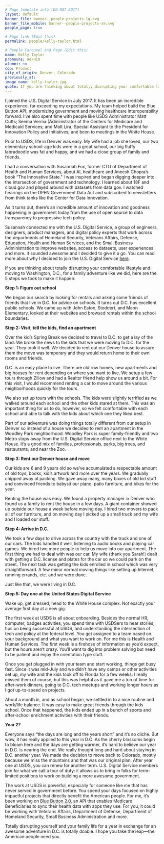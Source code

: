 ```yaml
---
# Page template info (DO NOT EDIT)
layout: default
banner_file: banner--people-projects-lg.svg
banner_file_mobile: banner--people-projects-sm.svg
people_page: true

# Page link (Edit this)
permalink: people/kelly-taylor.html

# People Carousel and Page (Edit this)
name: Kelly Taylor
pronouns: He/Him
alumni: no
cop: Product
city_of_origin: Denver, Colorado
previously_at: 
image_name: kelly-taylor.jpg
quote: If you are thinking about totally disrupting your comfortable lifestyle and moving to Washington, D.C., for a family adventure like we did...
---
```


I joined the U.S. Digital Service in July 2017. It has been an incredible experience, far exceeding my expectations. My team helped build the Blue Button API, modernizing government and moving healthcare interoperability forward. I’ve also spent time with people like USDS Administrator Matt Cutts; Seema Verma (Administrator of the Centers for Medicare and Medicaid Services; and Matt Lira, Special Assistant to the President for Innovation Policy and Initiatives; and been to meetings in the White House.

Prior to USDS, life in Denver was easy. My wife had a job she loved, our two elementary school-age kids were in a great school, our big fluffy labradoodle was fat and happy, and we had a close group of family and friends.

I had a conversation with Susannah Fox, former CTO of Department of Health and Human Services, about AI, healthcare and Aneesh Chopra’s book “The Innovative State.” I was inspired and began digging deeper into the intersection of government and technology. I learned about 18F and cloud.gov and played around with datasets from data.gov. I watched hearings on the OPEN Government Data Act and subscribed to newsletters from think tanks like the Center for Data Innovation.

As it turns out, there’s an incredible amount of innovation and goodness happening in government today from the use of open source to data transparency to progressive tech policy.

Susannah connected me with the U.S. Digital Service, a group of engineers, designers, product managers, and digital policy experts that work across the departments of Homeland Security, Veterans Affairs, Defense, Education, Health and Human Services, and the Small Business Administration to improve websites, access to datasets, user experiences and more. It sounded awesome and I decided to give it a go. You can read more about why I decided to join the U.S. Digital Service [here](https://ktinboulder.com/2017/06/13/im-joining-the-u-s-digital-service/).

If you are thinking about totally disrupting your comfortable lifestyle and moving to Washington, D.C., for a family adventure like we did, here are the 5 steps we took to make it happen:

**Step 1: Figure out school**

We began our search by looking for rentals and asking some friends of friends that live in D.C. for advice on schools. It turns out D.C. has excellent public schools. We came up with John Eaton, Stoddert, and Mann Elementary, looked at their websites and browsed rentals within the school boundaries.

**Step 2: Visit, tell the kids, find an apartment**

Over the kid’s Spring Break we decided to travel to D.C. to get a lay of the land. We broke the news to the kids that we were moving to D.C. for the year. They took it well. We decided to rent out our Denver house to assure them the move was temporary and they would return home to their own rooms and friends.

D.C. is an easy place to live. There are old row homes, new apartments and big houses for rent depending on where you want to live. We setup a few tours through Zillow and had a Realtor friend help show us around a bit. For this visit, I would recommend renting a car to move around the various neighborhoods quickly for the tours.

We also set up tours with the schools. The kids were slightly terrified as we walked around each school and the other kids stared at them. This was an important thing for us to do, however, so we felt comfortable with each school and able to talk with the kids about which one they liked best.

Part of our adventure was doing things totally different from our setup in Denver so instead of a house we decided to rent an apartment in the Woodley Park neighborhood. Woodley Park is super family-friendly and two Metro stops away from the U.S. Digital Service office next to the White House. It’s a good mix of families, professionals, parks, big trees, and restaurants, and near the Zoo.

**Step 3: Rent our Denver house and move**

Our kids are 6 and 9 years old so we’ve accumulated a respectable amount of old toys, books, kid’s artwork and more over the years. We gradually chipped away at packing. We gave away many, many boxes of old kid stuff and convinced friends to babysit our piano, patio furniture, and bikes for the year.

Renting the house was easy. We found a property manager in Denver who found us a family to rent the house in a few days. A giant container showed up outside our house a week before moving day. I hired two movers to pack all of our furniture, and on moving day I picked up a small truck and my wife and I loaded our stuff.

**Step 4: Arrive in D.C.**

We took a few days to drive across the country with the truck and one of our cars. The kids handled it well, listening to audio books and playing car games. We hired two more people to help us move into our apartment. The first thing we had to deal with was our car. My wife (thank you Sarah!) dealt with getting a D.C. license and plates for the car so we could park on the street. The next task was getting the kids enrolled in school which was very straightforward. A few minor normal moving things like setting up Internet, running errands, etc. and we were done.

Just like that, we were living in D.C.

**Step 5: Day one at the United States Digital Service**

Wake up, get dressed, head to the White House complex. Not exactly your average first day at a new gig.

The first week at USDS is all about onboarding. Besides the normal HR, computer, badges activities, you spend time with USDSers to hear stories, tips on being successful at USDS, and understanding the intersection of tech and policy at the federal level. You get assigned to a team based on your background and what you want to work on. For me this is Health and Human Services. The first week is a firehose of information as you’d expect, but the hours aren’t crazy. You’ll want to dig into problem solving but need to be patient and enjoy the orientation type stuff.

Once you get plugged in with your team and start working, things get busy fast. Since it was mid-July and we didn’t have any camps or other activities set up, my wife and the kids took off to Florida for a few weeks. I really missed them of course, but this was helpful as it gave me a ton of time for after-work dinners, going to D.C. tech meetups and working longer hours as I got up-to-speed on projects.

About a month in, and as school began, we settled in to a nice routine and work/life balance. It was easy to make great friends through the kids school. Once that happened, the kids ended up in a bunch of sports and after-school enrichment activities with their friends.

**Year 2?**

Everyone says “the days are long and the years short” and it’s so cliché. But wow, it has really applied to this year in D.C. As the cherry blossoms begin to bloom here and the days are getting warmer, it’s hard to believe our year in D.C. is nearing the end. We really thought long and hard about staying in D.C. another year. We made the decision to move back to Colorado, mostly because we miss the mountains and that was our original plan. After year one at USDS, you can renew for another term. U.S. Digital Service members join for what we call a tour of duty: it allows us to bring in folks for term-limited positions to work on building a more awesome government.

The work at USDS is powerful, especially for someone like me that has never served in government before. You spend your days focused on highly impactful projects that directly benefit the American people. For me, it’s been working on [Blue Button 2.0](https://bluebutton.cms.gov/), an API that enables Medicare Beneficiaries to sync their health data with apps they use. For you, it could be working with Veterans Affairs, Department of Defense, Department of Homeland Security, Small Business Administration and more.

Totally disrupting yourself and your family life for a year in exchange for an awesome adventure in D.C. is totally doable. I hope you take the leap—the American people need you.
